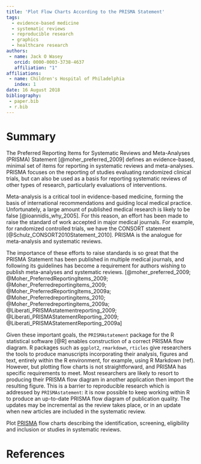 ```yaml
---
title: 'Plot Flow Charts According to the PRISMA Statement'
tags:
  - evidence-based medicine
  - systematic reviews
  - reproducible research
  - graphics
  - healthcare research
authors:
 - name: Jack O Wasey
   orcid: 0000-0003-3738-4637
   affiliation: "1"
affiliations:
 - name: Children's Hospital of Philadelphia
   index: 1
date: 16 August 2018
bibliography:
 - paper.bib
 - r.bib
---
```


# Summary

The Preferred Reporting Items for Systematic Reviews and Meta-Analyses (PRISMA) Statement [@moher_preferred_2009] defines an evidence-based, minimal set of items for reporting in systematic reviews and meta-analyses. PRISMA focuses on the reporting of studies evaluating randomized clinical trials, but can also be used as a basis for reporting systematic reviews of other types of research, particularly evaluations of interventions.

Meta-analysis is a critical tool in evidence-based medicine, forming the basis of international recommendations and guiding local medical practice. Unfortunately, a large amount of published medical research is likely to be false [@ioannidis_why_2005]. For this reason, an effort has been made to raise the standard of work accepted in major medical journals. For example, for randomized controlled trials, we have the CONSORT statement [@Schulz_CONSORT2010Statement_2010]. PRISMA is the analogue for meta-analysis and systematic reviews.

The importance of these efforts to raise standards is so great that the PRISMA Statement has been published in multiple medical journals, and following its guidelines has become a requirement for authors wishing to publish meta-analyses and systematic reviews. [@moher_preferred_2009; @Moher_PreferredReportingItems_2009; @Moher_Preferredreportingitems_2009; @Moher_PreferredReportingItems_2009a; @Moher_Preferredreportingitems_2010; @Moher_Preferredreportingitems_2009a; @Liberati_PRISMAstatementreporting_2009; @Liberati_PRISMAStatementReporting_2009; @Liberati_PRISMAStatementReporting_2009a]

Given these important goals, the `PRISMAstatement` package for the R statistical software [@R] enables construction of a correct PRISMA flow diagram. R packages such as `ggplot2`, `rmarkdown`, `rticles` give researchers the tools to produce manuscripts incorporating their analysis, figures and text, entirely within the R environment, for example, using R Markdown (ref). However, but plotting flow charts is not straightforward, and PRISMA has specific requirements to meet. Most researchers are likely to resort to producing their PRISMA flow diagram in another application then import the resulting figure. This is a barrier to reproducible research which is addressed by `PRISMAstatement`: it is now possible to keep working within R to produce an up-to-date PRISMA flow diagram of publication quality. The updates may be incremental as the review takes place, or in an update when new articles are included in the systematic review.

Plot [PRISMA](http://prisma-statement.org) flow charts describing the identification, screening, eligibility and inclusion or studies in systematic reviews. 

# References
